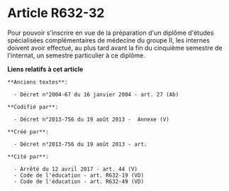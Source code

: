 # Article R632-32

Pour pouvoir s'inscrire en vue de la préparation d'un diplôme d'études spécialisées complémentaires de médecine du groupe II,
les internes doivent avoir effectué, au plus tard avant la fin du cinquième semestre de l'internat, un semestre particulier à
ce diplôme.

**Liens relatifs à cet article**

	**Anciens textes**:

	  - Décret n°2004-67 du 16 janvier 2004 - art. 27 (Ab)

	**Codifié par**:

	  - Décret n°2013-756 du 19 août 2013 -  Annexe (V)

	**Créé par**:

	  - Décret n°2013-756 du 19 août 2013 - art.

	**Cité par**:

	  - Arrêté du 12 avril 2017 - art. 44 (V)
	  - Code de l'éducation - art. R632-19 (VD)
	  - Code de l'éducation - art. R632-49 (VD)
